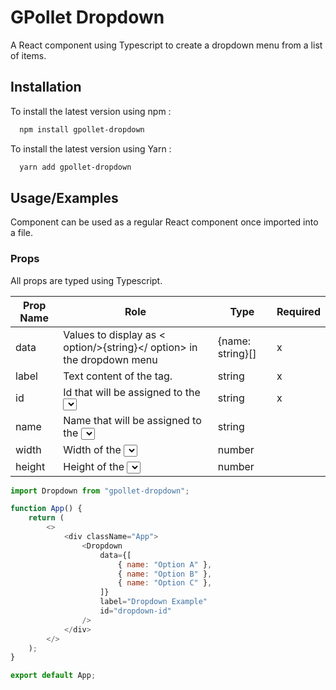 # GPollet Dropdown

A React component using Typescript to create a dropdown menu from a list of items.

## Installation

To install the latest version using npm :

```bash
  npm install gpollet-dropdown
```

To install the latest version using Yarn :

```bash
  yarn add gpollet-dropdown
```

## Usage/Examples

Component can be used as a regular React component once imported into a file.

### Props

All props are typed using Typescript.

| Prop Name | Role                                                                        | Type             | Required |
| --------- | --------------------------------------------------------------------------- | ---------------- | -------- |
| data      | Values to display as < option/>{string}</ option> in the dropdown menu      | {name: string}[] | x        |
| label     | Text content of the <label> tag.                                            | string           | x        |
| id        | Id that will be assigned to the <select> tag.                               | string           | x        |
| name      | Name that will be assigned to the <select> tag. <br> _Default value : {id}_ | string           |          |
| width     | Width of the <select> element. <br> _Default value : 300_                   | number           |          |
| height    | Height of the <select> element.<br> _Default value : 300_                   | number           |          |

```javascript
import Dropdown from "gpollet-dropdown";

function App() {
	return (
		<>
			<div className="App">
				<Dropdown
					data={[
						{ name: "Option A" },
						{ name: "Option B" },
						{ name: "Option C" },
					]}
					label="Dropdown Example"
					id="dropdown-id"
				/>
			</div>
		</>
	);
}

export default App;
```
